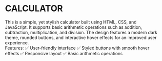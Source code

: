 # CALCULATOR

This is a simple, yet stylish calculator built using HTML, CSS, and JavaScript. It supports basic arithmetic operations such as addition, subtraction, multiplication, and division. The design features a modern dark theme, rounded buttons, and interactive hover effects for an improved user experience.  
Features:
✅ User-friendly interface
✅ Styled buttons with smooth hover effects
✅ Responsive layout
✅ Basic arithmetic operations
